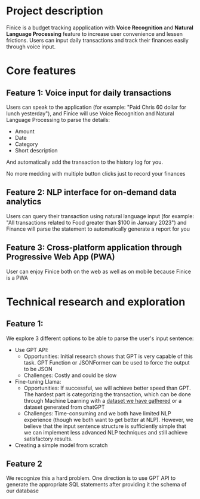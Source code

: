 # Project description

Finice is a budget tracking appplication with **Voice Recognition** and **Natural Language Processing** feature to increase user convenience and lessen frictions. Users can input daily transactions and track their finances easily through voice input.

# Core features

## Feature 1: Voice input for daily transactions

Users can speak to the application (for example: "Paid Chris 60 dollar for lunch yesterday"), and Finice will use Voice Recognition and Natural Language Processing to parse the details:
- Amount
- Date
- Category
- Short description

And automatically add the transaction to the history log for you.

No more medding with multiple button clicks just to record your finances

## Feature 2: NLP interface for on-demand data analytics

Users can query their transaction using natural language input (for example: "All transactions related to Food greater than $100 in January 2023") and Finance will parse the statement to automatically generate a report for you

## Feature 3: Cross-platform application through Progressive Web App (PWA)

User can enjoy Finice both on the web as well as on mobile because Finice is a PWA

# Technical research and exploration

## Feature 1:

We explore 3 different options to be able to parse the user's input sentence:
- Use GPT API:
    - Opportunities: Initial research shows that GPT is very capable of this task. GPT Function or JSONFormer can be used to force the output to be JSON
    - Challenges: Costly and could be slow
- Fine-tuning Llama:
    - Opportunities: If successful, we will achieve better speed than GPT. The hardest part is categorizing the transaction, which can be done through Machine Learning with a [dataset we have gathered](https://app.surgehq.ai/datasets/financial-transactions-intent-and-expense-category) or a dataset generated from chatGPT
    - Challenges: Time-consuming and we both have limited NLP experience (though we both want to get better at NLP). However, we believe that the input sentence structure is sufficiently simple that we can implement less advanced NLP techniques and still achieve satisfactory results.
- Creating a simple model from scratch

## Feature 2

We recognize this a hard problem. One direction is to use GPT API to generate the appropriate SQL statements after providing it the schema of our database
